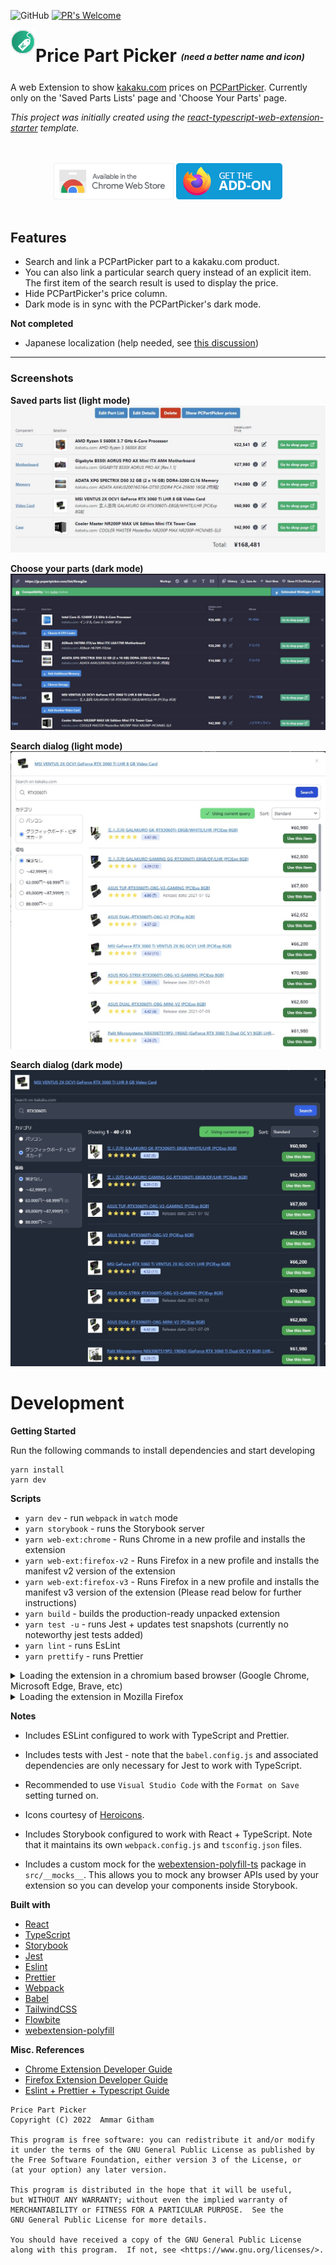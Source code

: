 ![GitHub](https://img.shields.io/github/license/ammargitham/PricePartPicker)
[![PR's Welcome](https://img.shields.io/badge/PRs-welcome-brightgreen.svg?style=flat)](http://makeapullrequest.com)

<img align="left" width="40" height="40" src="./images/icon-128.png" alt="Price Part Picker">

# Price Part Picker <sub><sup><sub><sup><i>(need a better name and icon)</i></sup></sub></sup></sub>

A web Extension to show [kakaku.com](kakaku.com) prices on [PCPartPicker](pcpartpicker.com). Currently only on the 'Saved Parts Lists' page and 'Choose Your Parts' page.

*This project was initially created using the [react-typescript-web-extension-starter](https://github.com/aeksco/react-typescript-web-extension-starter) template.*

<p align="center">
  </br></br>
  <a href="https://chrome.google.com/webstore/detail/price-part-picker/fijhhjlphkaphfkgkcpldmlfffplmkok">
    <img height="58" src="images/chrome-web-store.png" alt="Chrome Web Store"></a>
  <a href="https://addons.mozilla.org/en-US/firefox/addon/price-part-picker/">
    <img height="58" src="images/firefox-get-the-addon.png" alt="Firefox add-ons"></a>
    </br></br>
</p>

## Features

- Search and link a PCPartPicker part to a kakaku.com product.
- You can also link a particular search query instead of an explicit item. The first item of the search result is used to display the price.
- Hide PCPartPicker's price column.
- Dark mode is in sync with the PCPartPicker's dark mode.

**Not completed**
- Japanese localization (help needed, see [this discussion](https://github.com/ammargitham/PricePartPicker/discussions/1))

---

### Screenshots

**Saved parts list (light mode)**
![](./images/saved_light_1.jpg)

**Choose your parts (dark mode)**
![](./images/choose_dark_1.jpg)

**Search dialog (light mode)**
![](./images/search_dialog_light_1.jpg)

**Search dialog (dark mode)**
![](./images/search_dialog_dark_1.jpg)

# Development

**Getting Started**

Run the following commands to install dependencies and start developing

```
yarn install
yarn dev
```

**Scripts**

-   `yarn dev` - run `webpack` in `watch` mode
-   `yarn storybook` - runs the Storybook server
-   `yarn web-ext:chrome` - Runs Chrome in a new profile and installs the extension
-   `yarn web-ext:firefox-v2` - Runs Firefox in a new profile and installs the manifest v2 version of the extension
-   `yarn web-ext:firefox-v3` - Runs Firefox in a new profile and installs the manifest v3 version of the extension (Please read below for further instructions)
-   `yarn build` - builds the production-ready unpacked extension
-   `yarn test -u` - runs Jest + updates test snapshots (currently no noteworthy jest tests added)
-   `yarn lint` - runs EsLint
-   `yarn prettify` - runs Prettier

<details>
  <summary>Loading the extension in a chromium based browser (Google Chrome, Microsoft Edge, Brave, etc)</summary>

There are two ways of running the extension in a chromium based browser. Make sure you have already run `yarn dev` or `yarn build`.

1. Using the web-ext tool (Recommended): Run `yarn web-ext:chrome`. This will start the browser using a new profile and install the extension. For configuration options check `web-ext.chrome.config.js`. See all available configuration options [here](https://extensionworkshop.com/documentation/develop/web-ext-command-reference/#commands).
2. Manual: In [Google Chrome](https://www.google.com/chrome/), open up [chrome://extensions](chrome://extensions) in a new tab. Make sure the `Developer Mode` checkbox in the upper-right corner is turned on. Click `Load unpacked` and select the `dist/chrome` directory in this repository - your extension should now be loaded. This process will be similar for all chromium based browsers.

![Installed Extension in Google Chrome](./images/chrome_ext_1.jpg "Installed Extension in Google Chrome")

</details>

<details>
  <summary>Loading the extension in Mozilla Firefox</summary>

There are two ways of running the extension in Mozilla Firefox. Make sure you have already run `yarn dev` or `yarn build`.
1. Using the web-ext tool (Recommended):
    - **For manifest v2 version**: Run `yarn web-ext:firefox-v2`. This will start the browser using a new profile and install the extension. For configuration options check `web-ext.firefox.v2.config.js`. See all available configuration options [here](https://extensionworkshop.com/documentation/develop/web-ext-command-reference/#commands).
    - **For manifest v3 version**: Run `yarn web-ext:firefox-v3`. This will start the browser using a new profile and install the extension. **Currently you will have to manually grant the extension the permissions to access pcpricepicker.com and kakaku.com**. To do this open `about:addons`, click the extension, go to the `Permissions` tab, and enable the disabled permissions. For more run configuration options check `web-ext.firefox.v2.config.js`. See all available configuration options [here](https://extensionworkshop.com/documentation/develop/web-ext-command-reference/#commands).
2. Manual:
    - **For manifest v2 version**: In [Mozilla Firefox](https://www.mozilla.org/en-US/firefox/new/), open up the [about:debugging](about:debugging) page in a new tab. Click the `This Firefox` link in the sidebar. One the `This Firefox` page, click the `Load Temporary Add-on...` button and select the `manifest.json` from the `dist/firefox/v2` directory in this repository - your extension should now be loaded.
    - **For manifest v3 version**: First follow the instructions mentioned [here](https://extensionworkshop.com/documentation/develop/manifest-v3-migration-guide/#turn-on-the-developer-preview). Then follow the instructions mentioned for the manifest v2 version but load the `dist/firefox/v3` directory.

![Installed Extension in Mozilla Firefox](./images/firefox_ext_1.jpg "Installed Extension in Mozilla Firefox")

</details>

**Notes**
-   Includes ESLint configured to work with TypeScript and Prettier.

-   Includes tests with Jest - note that the `babel.config.js` and associated dependencies are only necessary for Jest to work with TypeScript.

-   Recommended to use `Visual Studio Code` with the `Format on Save` setting turned on.

-   Icons courtesy of [Heroicons](https://heroicons.com/).

-   Includes Storybook configured to work with React + TypeScript. Note that it maintains its own `webpack.config.js` and `tsconfig.json` files.

-   Includes a custom mock for the [webextension-polyfill-ts](https://github.com/Lusito/webextension-polyfill-ts) package in `src/__mocks__`. This allows you to mock any browser APIs used by your extension so you can develop your components inside Storybook.

**Built with**

-   [React](https://reactjs.org)
-   [TypeScript](https://www.typescriptlang.org/)
-   [Storybook](https://storybook.js.org/)
-   [Jest](https://jestjs.io)
-   [Eslint](https://eslint.org/)
-   [Prettier](https://prettier.io/)
-   [Webpack](https://webpack.js.org/)
-   [Babel](https://babeljs.io/)
-   [TailwindCSS](https://tailwindcss.com/)
-   [Flowbite](https://flowbite.com/)
-   [webextension-polyfill](https://github.com/mozilla/webextension-polyfill)

**Misc. References**

-   [Chrome Extension Developer Guide](https://developer.chrome.com/extensions/devguide)
-   [Firefox Extension Developer Guide](https://developer.mozilla.org/en-US/docs/Mozilla/Add-ons/WebExtensions/Your_first_WebExtension)
-   [Eslint + Prettier + Typescript Guide](https://dev.to/robertcoopercode/using-eslint-and-prettier-in-a-typescript-project-53jb)


```
Price Part Picker
Copyright (C) 2022  Ammar Githam

This program is free software: you can redistribute it and/or modify
it under the terms of the GNU General Public License as published by
the Free Software Foundation, either version 3 of the License, or
(at your option) any later version.

This program is distributed in the hope that it will be useful,
but WITHOUT ANY WARRANTY; without even the implied warranty of
MERCHANTABILITY or FITNESS FOR A PARTICULAR PURPOSE.  See the
GNU General Public License for more details.

You should have received a copy of the GNU General Public License
along with this program.  If not, see <https://www.gnu.org/licenses/>.
```